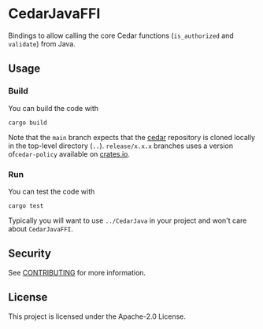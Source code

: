 # CedarJavaFFI

Bindings to allow calling the core Cedar functions (`is_authorized` and `validate`) from Java.

## Usage

### Build

You can build the code with

```shell
cargo build
```

Note that the `main` branch expects that the [cedar](https://github.com/cedar-policy/cedar) repository is cloned locally in the top-level directory (`..`). `release/x.x.x` branches uses a version of`cedar-policy` available on [crates.io](https://crates.io/crates/cedar-policy).

### Run

You can test the code with

```shell
cargo test
```

Typically you will want to use `../CedarJava` in your project and won't care about `CedarJavaFFI`.

## Security

See [CONTRIBUTING](../CONTRIBUTING.md#security-issue-notifications) for more information.

## License

This project is licensed under the Apache-2.0 License.
